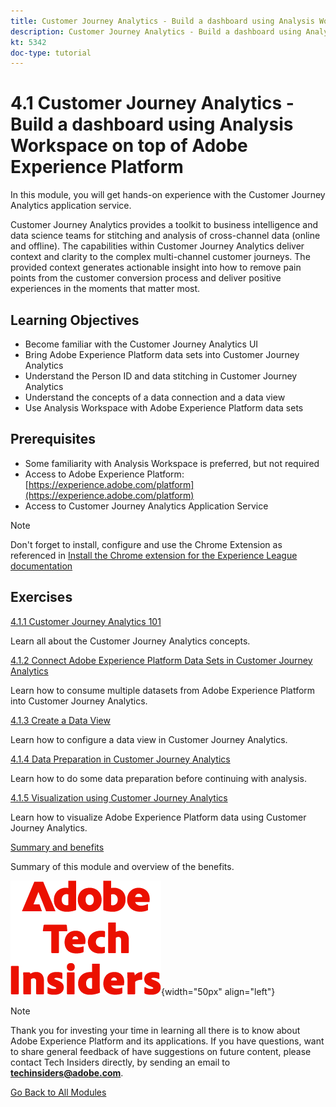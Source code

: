 ```yaml
---
title: Customer Journey Analytics - Build a dashboard using Analysis Workspace on top of Adobe Experience Platform
description: Customer Journey Analytics - Build a dashboard using Analysis Workspace on top of Adobe Experience Platform
kt: 5342
doc-type: tutorial
---
```

# 4.1 Customer Journey Analytics - Build a dashboard using Analysis Workspace on top of Adobe Experience Platform

In this module, you will get hands-on experience with the Customer Journey Analytics application service.

Customer Journey Analytics provides a toolkit to business intelligence and data science teams for stitching and analysis of cross-channel data (online and offline). The capabilities within Customer Journey Analytics deliver context and clarity to the complex multi-channel customer journeys. The provided context generates actionable insight into how to remove pain points from the customer conversion process and deliver positive experiences in the moments that matter most.

## Learning Objectives

- Become familiar with the Customer Journey Analytics UI
- Bring Adobe Experience Platform data sets into Customer Journey Analytics
- Understand the Person ID and data stitching in Customer Journey Analytics
- Understand the concepts of a data connection and a data view
- Use Analysis Workspace with Adobe Experience Platform data sets

## Prerequisites

- Some familiarity with Analysis Workspace is preferred, but not required
- Access to Adobe Experience Platform: [https://experience.adobe.com/platform](https://experience.adobe.com/platform) 
- Access to Customer Journey Analytics Application Service

>[!NOTE]
>
>Don't forget to install, configure and use the Chrome Extension as referenced in [Install the Chrome extension for the Experience League documentation](../../gettingstarted/gettingstarted/ex1.md)

## Exercises

[4.1.1 Customer Journey Analytics 101](./ex1.md)

Learn all about the Customer Journey Analytics concepts.

[4.1.2 Connect Adobe Experience Platform Data Sets in Customer Journey Analytics](./ex2.md)

Learn how to consume multiple datasets from Adobe Experience Platform into Customer Journey Analytics.

[4.1.3 Create a Data View](./ex3.md)

Learn how to configure a data view in Customer Journey Analytics.

[4.1.4 Data Preparation in Customer Journey Analytics](./ex4.md)

Learn how to do some data preparation before continuing with analysis.

[4.1.5 Visualization using Customer Journey Analytics](./ex5.md)

Learn how to visualize Adobe Experience Platform data using Customer Journey Analytics.

[Summary and benefits](./summary.md)

Summary of this module and overview of the benefits.

![Tech Insiders](./../../../../assets/images/techinsiders.png){width="50px" align="left"}

>[!NOTE]
>
>Thank you for investing your time in learning all there is to know about Adobe Experience Platform and its applications. If you have questions, want to share general feedback of have suggestions on future content, please contact Tech Insiders directly, by sending an email to **techinsiders@adobe.com**.

[Go Back to All Modules](./../../../../overview.md)
